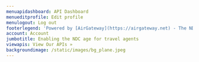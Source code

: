 ```yaml
---
menuapidashboard: API Dashboard
menueditprofile: Edit profile
menulogout: Log out
footerlegend: 'Powered by [AirGateway](https://airgateway.net) - The NDC Gateway Company'
account: Account
jumbotitle: Enabling the NDC age for travel agents
viewapis: View Our APIs »
backgroundimage: /static/images/bg_plane.jpeg
---
```


